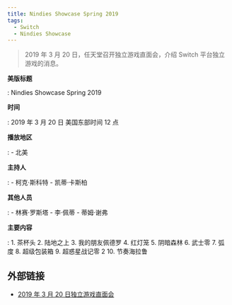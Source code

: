 ```yaml
---
title: Nindies Showcase Spring 2019
tags:
  - Switch
  - Nindies Showcase
---
```


> 2019 年 3 月 20 日，任天堂召开独立游戏直面会，介绍 Switch 平台独立游戏的消息。

**美版标题**

:   Nindies Showcase Spring 2019

**时间**

:   2019 年 3 月 20 日 美国东部时间 12 点

**播放地区**

:   - 北美

**主持人**

:   - 柯克·斯科特
    - 凯蒂·卡斯柏

**其他人员**

:   - 林赛·罗斯塔
    - 李·佩蒂
    - 蒂姆·谢弗

**主要内容**

:   1. 茶杯头
    2. 陆地之上
    3. 我的朋友佩德罗
    4. 红灯笼
    5. 阴暗森林
    6. 武士零
    7. 弧度
    8. 超级包装箱
    9. 超惑星战记零 2
    10. 节奏海拉鲁

## 外部链接

- [2019 年 3 月 20 日独立游戏直面会](https://www.bilibili.com/video/BV14z4y1C7xz/)
